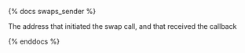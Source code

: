 {% docs swaps_sender %}

The address that initiated the swap call, and that received the callback

{% enddocs %}